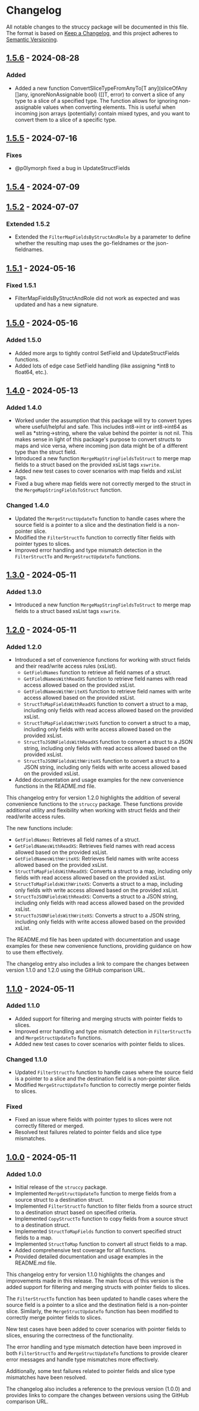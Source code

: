 # Changelog

All notable changes to the struccy package will be documented in this file.
The format is based on [Keep a Changelog](https://keepachangelog.com/en/1.0.0/),
and this project adheres to [Semantic Versioning](https://semver.org/spec/v2.0.0.html).

## [1.5.6] - 2024-08-28

[1.5.6]: https://github.com/itsatony/struccy/releases/tag/v1.5.6

### Added

- Added a new function ConvertSliceTypeFromAnyTo[T any](sliceOfAny []any, ignoreNonAssignable bool) ([]T, error) to convert a slice of any type to a slice of a specified type. The function allows for ignoring non-assignable values when converting elements. This is useful when incoming json arrays (potentially) contain mixed types, and you want to convert them to a slice of a specific type.

## [1.5.5] - 2024-07-16

[1.5.5]: https://github.com/itsatony/struccy/releases/tag/v1.5.5

### Fixes

- @p0lymorph fixed a bug in UpdateStructFields

## [1.5.4] - 2024-07-09

[1.5.4]: https://github.com/itsatony/struccy/releases/tag/v1.5.4

## [1.5.2] - 2024-07-07

[1.5.2]: https://github.com/itsatony/struccy/releases/tag/v1.5.2

### Extended 1.5.2

- Extended the `FilterMapFieldsByStructAndRole` by a parameter to define whether the resulting map uses the go-fieldnames or the json-fieldnames.

## [1.5.1] - 2024-05-16

[1.5.1]: https://github.com/itsatony/struccy/releases/tag/v1.5.1

### Fixed 1.5.1

- FilterMapFieldsByStructAndRole did not work as expected and was updated and has a new signature.

## [1.5.0] - 2024-05-16

[1.5.0]: https://github.com/itsatony/struccy/releases/tag/v1.5.0

### Added 1.5.0

- Added more args to tightly control SetField and UpdateStructFields functions.
- Added lots of edge case SetField handling (like assigning *int8 to float64, etc.).

## [1.4.0] - 2024-05-13

[1.4.0]: https://github.com/itsatony/struccy/releases/tag/v1.4.0

### Added 1.4.0

- Worked under the assumption that this package will try to convert types where useful/helpful and safe. This includes int8->int or int8->int64 as well as *string->string, where the value behind the pointer is not nil. This makes sense in light of this package's purpose to convert structs to maps and vice versa, where incoming json data might be of a different type than the struct field.
- Introduced a new function `MergeMapStringFieldsToStruct` to merge map fields to a struct based on the provided xsList tags `xswrite`.
- Added new test cases to cover scenarios with map fields and xsList tags.
- Fixed a bug where map fields were not correctly merged to the struct in the `MergeMapStringFieldsToStruct` function.

### Changed 1.4.0

- Updated the `MergeStructUpdateTo` function to handle cases where the source field is a pointer to a slice and the destination field is a non-pointer slice.
- Modified the `FilterStructTo` function to correctly filter fields with pointer types to slices.
- Improved error handling and type mismatch detection in the `FilterStructTo` and `MergeStructUpdateTo` functions.

## [1.3.0] - 2024-05-11

[1.3.0]: https://github.com/itsatony/struccy/releases/tag/v1.3.0

### Added 1.3.0

- Introduced a new function `MergeMapStringFieldsToStruct` to merge map fields to a struct based xsList tags `xswrite`.

## [1.2.0] - 2024-05-11

[1.2.0]: https://github.com/itsatony/struccy/releases/tag/v1.2.0

### Added 1.2.0

- Introduced a set of convenience functions for working with struct fields and their read/write access rules (xsList).
  - `GetFieldNames` function to retrieve all field names of a struct.
  - `GetFieldNamesWithReadXS` function to retrieve field names with read access allowed based on the provided xsList.
  - `GetFieldNamesWithWriteXS` function to retrieve field names with write access allowed based on the provided xsList.
  - `StructToMapFieldsWithReadXS` function to convert a struct to a map, including only fields with read access allowed based on the provided xsList.
  - `StructToMapFieldsWithWriteXS` function to convert a struct to a map, including only fields with write access allowed based on the provided xsList.
  - `StructToJSONFieldsWithReadXS` function to convert a struct to a JSON string, including only fields with read access allowed based on the provided xsList.
  - `StructToJSONFieldsWithWriteXS` function to convert a struct to a JSON string, including only fields with write access allowed based on the provided xsList.
- Added documentation and usage examples for the new convenience functions in the README.md file.

This changelog entry for version 1.2.0 highlights the addition of several convenience functions to the `struccy` package. These functions provide additional utility and flexibility when working with struct fields and their read/write access rules.

The new functions include:

- `GetFieldNames`: Retrieves all field names of a struct.
- `GetFieldNamesWithReadXS`: Retrieves field names with read access allowed based on the provided xsList.
- `GetFieldNamesWithWriteXS`: Retrieves field names with write access allowed based on the provided xsList.
- `StructToMapFieldsWithReadXS`: Converts a struct to a map, including only fields with read access allowed based on the provided xsList.
- `StructToMapFieldsWithWriteXS`: Converts a struct to a map, including only fields with write access allowed based on the provided xsList.
- `StructToJSONFieldsWithReadXS`: Converts a struct to a JSON string, including only fields with read access allowed based on the provided xsList.
- `StructToJSONFieldsWithWriteXS`: Converts a struct to a JSON string, including only fields with write access allowed based on the provided xsList.

The README.md file has been updated with documentation and usage examples for these new convenience functions, providing guidance on how to use them effectively.

The changelog entry also includes a link to compare the changes between version 1.1.0 and 1.2.0 using the GitHub comparison URL.

## [1.1.0] - 2024-05-11

[1.1.0]: https://github.com/itsatony/struccy/releases/tag/v1.1.0

### Added 1.1.0

- Added support for filtering and merging structs with pointer fields to slices.
- Improved error handling and type mismatch detection in `FilterStructTo` and `MergeStructUpdateTo` functions.
- Added new test cases to cover scenarios with pointer fields to slices.

### Changed 1.1.0

- Updated `FilterStructTo` function to handle cases where the source field is a pointer to a slice and the destination field is a non-pointer slice.
- Modified `MergeStructUpdateTo` function to correctly merge pointer fields to slices.

### Fixed

- Fixed an issue where fields with pointer types to slices were not correctly filtered or merged.
- Resolved test failures related to pointer fields and slice type mismatches.

## [1.0.0] - 2024-05-11

[1.0.0]: https://github.com/itsatony/struccy/releases/tag/v1.0.0

### Added 1.0.0

- Initial release of the `struccy` package.
- Implemented `MergeStructUpdateTo` function to merge fields from a source struct to a destination struct.
- Implemented `FilterStructTo` function to filter fields from a source struct to a destination struct based on specified criteria.
- Implemented `CopyStructTo` function to copy fields from a source struct to a destination struct.
- Implemented `StructToMapFields` function to convert specified struct fields to a map.
- Implemented `StructToMap` function to convert all struct fields to a map.
- Added comprehensive test coverage for all functions.
- Provided detailed documentation and usage examples in the README.md file.

This changelog entry for version 1.1.0 highlights the changes and improvements made in this release. The main focus of this version is the added support for filtering and merging structs with pointer fields to slices.

The `FilterStructTo` function has been updated to handle cases where the source field is a pointer to a slice and the destination field is a non-pointer slice. Similarly, the `MergeStructUpdateTo` function has been modified to correctly merge pointer fields to slices.

New test cases have been added to cover scenarios with pointer fields to slices, ensuring the correctness of the functionality.

The error handling and type mismatch detection have been improved in both `FilterStructTo` and `MergeStructUpdateTo` functions to provide clearer error messages and handle type mismatches more effectively.

Additionally, some test failures related to pointer fields and slice type mismatches have been resolved.

The changelog also includes a reference to the previous version (1.0.0) and provides links to compare the changes between versions using the GitHub comparison URL.
